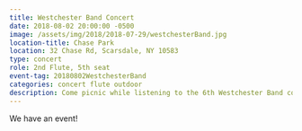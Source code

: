 ```yaml
---
title: Westchester Band Concert
date: 2018-08-02 20:00:00 -0500
image: /assets/img/2018/2018-07-29/westchesterBand.jpg
location-title: Chase Park
location: 32 Chase Rd, Scarsdale, NY 10583
type: concert
role: 2nd Flute, 5th seat
event-tag: 20180802WestchesterBand
categories: concert flute outdoor
description: Come picnic while listening to the 6th Westchester Band concert of the summer 2018 season.
---
```

We have an event!
